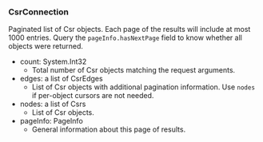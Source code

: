 ### CsrConnection
Paginated list of Csr objects. Each page of the results will include at most 1000 entries. Query the `pageInfo.hasNextPage` field to know whether all objects were returned.

- count: System.Int32
  - Total number of Csr objects matching the request arguments.
- edges: a list of CsrEdges
  - List of Csr objects with additional pagination information. Use `nodes` if per-object cursors are not needed.
- nodes: a list of Csrs
  - List of Csr objects.
- pageInfo: PageInfo
  - General information about this page of results.

